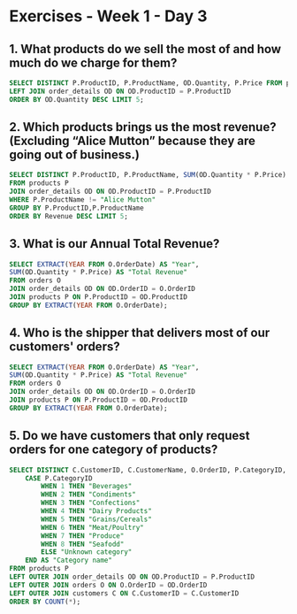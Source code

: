 # Exercises - Week 1 - Day 3

## 1. What products do we sell the most of and how much do we charge for them?

```sql
SELECT DISTINCT P.ProductID, P.ProductName, OD.Quantity, P.Price FROM products P
LEFT JOIN order_details OD ON OD.ProductID = P.ProductID
ORDER BY OD.Quantity DESC LIMIT 5;
```

## 2. Which products brings us the most revenue? (Excluding “Alice Mutton” because they are going out of business.)

```sql
SELECT DISTINCT P.ProductID, P.ProductName, SUM(OD.Quantity * P.Price) Revenue
FROM products P
JOIN order_details OD ON OD.ProductID = P.ProductID
WHERE P.ProductName != "Alice Mutton"
GROUP BY P.ProductID,P.ProductName
ORDER BY Revenue DESC LIMIT 5;
```

## 3. What is our Annual Total Revenue?

```sql
SELECT EXTRACT(YEAR FROM O.OrderDate) AS "Year",
SUM(OD.Quantity * P.Price) AS "Total Revenue"
FROM orders O
JOIN order_details OD ON OD.OrderID = O.OrderID
JOIN products P ON P.ProductID = OD.ProductID
GROUP BY EXTRACT(YEAR FROM O.OrderDate);
```

## 4. Who is the shipper that delivers most of our customers' orders?

```sql
SELECT EXTRACT(YEAR FROM O.OrderDate) AS "Year",
SUM(OD.Quantity * P.Price) AS "Total Revenue"
FROM orders O
JOIN order_details OD ON OD.OrderID = O.OrderID
JOIN products P ON P.ProductID = OD.ProductID
GROUP BY EXTRACT(YEAR FROM O.OrderDate);
```

## 5. Do we have customers that only request orders for one category of products?

```sql
SELECT DISTINCT C.CustomerID, C.CustomerName, O.OrderID, P.CategoryID,
	CASE P.CategoryID
		WHEN 1 THEN "Beverages"
		WHEN 2 THEN "Condiments"
		WHEN 3 THEN "Confections"
		WHEN 4 THEN "Dairy Products"
		WHEN 5 THEN "Grains/Cereals"
		WHEN 6 THEN "Meat/Poultry"
		WHEN 7 THEN "Produce"
		WHEN 8 THEN "Seafodd"
		ELSE "Unknown category"
	END AS "Category name"
FROM products P
LEFT OUTER JOIN order_details OD ON OD.ProductID = P.ProductID
LEFT OUTER JOIN orders O ON O.OrderID = OD.OrderID
LEFT OUTER JOIN customers C ON C.CustomerID = C.CustomerID
ORDER BY COUNT(*);
```

